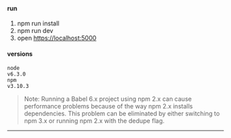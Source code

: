 #### run
1. npm run install
2. npm run dev
3. open [https://localhost:5000](https://localhost:5000)

#### versions
    node
    v6.3.0
    npm
    v3.10.3

> Note: Running a Babel 6.x project using npm 2.x can cause performance problems because of the way npm 2.x installs dependencies. This problem can be eliminated by either switching to npm 3.x or running npm 2.x with the dedupe flag.

---
